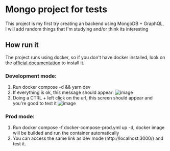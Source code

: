 # Mongo project for tests

This project is my first try creating an backend using MongoDB + GraphQL, I will add random things that I'm studying and/or think its interesting

## How run it
The project runs using docker, so if you don't have docker installed, look on the <a href="https://docs.docker.com/desktop/" target="_blank">official documentation</a> to install it.

### Development mode:
1. Run docker compose -d && yarn dev
2. If everything is ok, this message should appear: ![image](https://github.com/LucasErthal/mongo-example/assets/57104379/786bfa8e-ff24-4a70-872a-9ea43f4eeff5)
3. Doing a CTRL + left click on the url, this screen should appear and you're good to test it ![image](https://github.com/LucasErthal/mongo-example/assets/57104379/abb3064a-edfc-4a26-b954-9809a070ca7a)

### Prod mode:
1. Run docker compose -f docker-compose-prod.yml up -d, docker image will be builded and run the container automatically
2. You can access the same link as dev mode (http://localhost:3000/) and test it.
